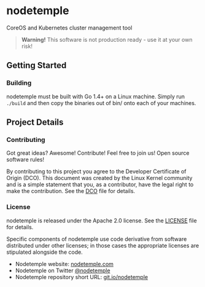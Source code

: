 # nodetemple

CoreOS and Kubernetes cluster management tool
> **Warning!** This software is not production ready - use it at your own risk!

## Getting Started

### Building

nodetemple must be built with Go 1.4+ on a Linux machine. Simply run `./build` and then copy the binaries out of bin/ onto each of your machines.

## Project Details

### Contributing

Got great ideas? Awesome! Contribute!
Feel free to join us! Open source software rules!

By contributing to this project you agree to the Developer Certificate of Origin (DCO). This document was created by the Linux Kernel community and is a simple statement that you, as a contributor, have the legal right to make the contribution. See the [DCO](DCO) file for details.

### License

nodetemple is released under the Apache 2.0 license. See the [LICENSE](LICENSE) file for details.

Specific components of nodetemple use code derivative from software distributed under other licenses; in those cases the appropriate licenses are stipulated alongside the code.

- Nodetemple website: [nodetemple.com](https://nodetemple.com)
- Nodetemple on Twitter [@nodetemple](https://twitter.com/nodetemple)
- Nodetemple repository short URL: [git.io/nodetemple](https://git.io/nodetemple)
